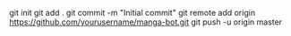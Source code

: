 git init
git add .
git commit -m "Initial commit"
git remote add origin https://github.com/yourusername/manga-bot.git
git push -u origin master
